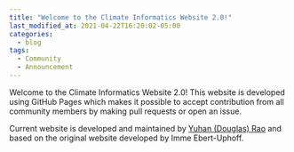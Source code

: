 ```yaml
---
title: "Welcome to the Climate Informatics Website 2.0!"
last_modified_at: 2021-04-22T16:20:02-05:00
categories:
  - blog
tags:
  - Community
  - Announcement
---
```


Welcome to the Climate Informatics Website 2.0! This website is developed using GitHub Pages
which makes it possible to accept contribution from all community members by making pull 
requests or open an issue.

Current website is developed and maintained by [Yuhan (Douglas) Rao](mailto:yrao5@ncsu.edu) 
and based on the original website developed by Imme Ebert-Uphoff.
